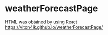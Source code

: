 # weatherForecastPage
HTML was obtained by using React
https://viton4ik.github.io/weatherForecastPage/
